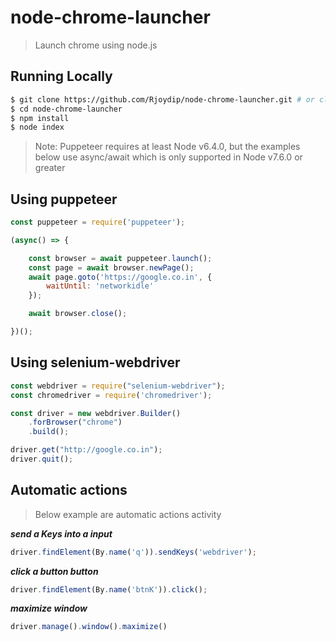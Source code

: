 # node-chrome-launcher

> Launch chrome using node.js

## Running Locally

```bash
$ git clone https://github.com/Rjoydip/node-chrome-launcher.git # or clone your own fork
$ cd node-chrome-launcher
$ npm install
$ node index
```

> Note: Puppeteer requires at least Node v6.4.0, but the examples below use async/await which is only supported in Node v7.6.0 or greater

## Using puppeteer

```js
const puppeteer = require('puppeteer');

(async() => {

    const browser = await puppeteer.launch();
    const page = await browser.newPage();
    await page.goto('https://google.co.in', {
        waitUntil: 'networkidle'
    });

    await browser.close();

})();
```

## Using selenium-webdriver

```js
const webdriver = require("selenium-webdriver");
const chromedriver = require('chromedriver');

const driver = new webdriver.Builder()
    .forBrowser("chrome")
    .build();

driver.get("http://google.co.in");
driver.quit();
```

## Automatic actions

> Below example are automatic actions activity 

***send a Keys into a input***

```js
driver.findElement(By.name('q')).sendKeys('webdriver');
```

***click a button button***

```js
driver.findElement(By.name('btnK')).click();
```

***maximize window***
```js
driver.manage().window().maximize() 
```
